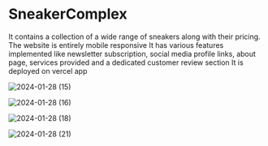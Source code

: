# SneakerComplex

It contains a collection of a wide range of sneakers along with their pricing.
The website is entirely mobile responsive
It has various features implemented like newsletter subscription, social media profile links, about page, services provided and a dedicated customer review section
It is deployed on vercel app

![2024-01-28 (15)](https://github.com/Nexuscrafter/Sneaker-Complex/assets/144047787/47533e33-ceac-44fc-a48d-eacf6c0fd6c5)

![2024-01-28 (16)](https://github.com/Nexuscrafter/Sneaker-Complex/assets/144047787/a8ea47be-a9f8-4aaf-b5a7-0a64af25f564)

![2024-01-28 (18)](https://github.com/Nexuscrafter/Sneaker-Complex/assets/144047787/f34e7fa0-98cb-4369-9cca-82f72960aa40)

![2024-01-28 (21)](https://github.com/Nexuscrafter/Sneaker-Complex/assets/144047787/034615fc-ff04-44a7-9f49-81f11cbaf8cb)


